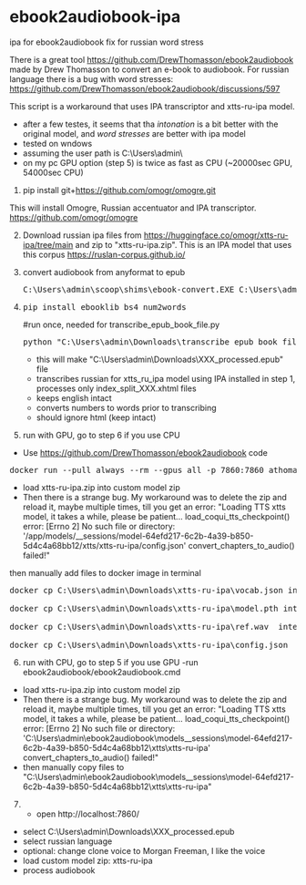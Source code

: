 # ebook2audiobook-ipa
ipa for ebook2audiobook fix for russian word stress

There is a great tool https://github.com/DrewThomasson/ebook2audiobook made by Drew Thomasson to convert an e-book to audiobook. For russian language there is a bug with word stresses: https://github.com/DrewThomasson/ebook2audiobook/discussions/597

This script is a workaround that uses IPA transcriptor and xtts-ru-ipa model.

- after a few testes, it seems that tha _intonation_ is a bit better with the original model, and _word stresses_ are better with ipa model
- tested on wndows
- assuming the user path is C:\Users\admin\
- on my pc GPU option (step 5) is twice as fast as CPU (~20000sec GPU, 54000sec CPU)

1. pip install git+https://github.com/omogr/omogre.git

This will install Omogre, Russian accentuator and IPA transcriptor. https://github.com/omogr/omogre

2. Download russian ipa files from https://huggingface.co/omogr/xtts-ru-ipa/tree/main
 and zip to "xtts-ru-ipa.zip". This is an IPA model that uses this corpus https://ruslan-corpus.github.io/

3. convert audiobook from anyformat to epub
   <pre>C:\Users\admin\scoop\shims\ebook-convert.EXE C:\Users\admin\Downloads\XXX.fb2 C:\Users\admin\Downloads\XXX.epub</pre>

4. 
	<pre>pip install ebooklib bs4 num2words</pre>
	#run once, needed for transcribe_epub_book_file.py
	<pre>python "C:\Users\admin\Downloads\transcribe_epub_book_file.py" "C:\Users\admin\Downloads\Downloads\XXX.epub"</pre>
	- this will make "C:\Users\admin\Downloads\XXX_processed.epub" file
	- transcribes russian for xtts_ru_ipa model using IPA installed in step 1, processes only index_split_XXX.xhtml files
 	- keeps english intact
  	- converts numbers to words prior to transcribing
   	- should ignore html (keep intact)
	
5. run with GPU, go to step 6 if you use CPU
- Use https://github.com/DrewThomasson/ebook2audiobook code
<pre>docker run --pull always --rm --gpus all -p 7860:7860 athomasson2/ebook2audiobook </pre>
- load xtts-ru-ipa.zip into custom model zip
- Then there is a strange bug. My workaround was to delete the zip and reload it, maybe multiple times, till you get an error:
"Loading TTS xtts model, it takes a while, please be patient...
load_coqui_tts_checkpoint() error: [Errno 2] No such file or directory: '/app/models/__sessions/model-64efd217-6c2b-4a39-b850-5d4c4a68bb12/xtts/xtts-ru-ipa/config.json'
convert_chapters_to_audio() failed!"

then manually add files to docker image in terminal 
<pre>docker cp C:\Users\admin\Downloads\xtts-ru-ipa\vocab.json interesting_hypatia:/app/models/__sessions/model-64efd217-6c2b-4a39-b850-5d4c4a68bb12/xtts/xtts-ru-ipa</br>
docker cp C:\Users\admin\Downloads\xtts-ru-ipa\model.pth interesting_hypatia:/app/models/__sessions/model-64efd217-6c2b-4a39-b850-5d4c4a68bb12/xtts/xtts-ru-ipa</br>
docker cp C:\Users\admin\Downloads\xtts-ru-ipa\ref.wav  interesting_hypatia:/app/models/__sessions/model-64efd217-6c2b-4a39-b850-5d4c4a68bb12/xtts/xtts-ru-ipa</br>
docker cp C:\Users\admin\Downloads\xtts-ru-ipa\config.json  interesting_hypatia:/app/models/__sessions/model-64efd217-6c2b-4a39-b850-5d4c4a68bb12/xtts/xtts-ru-ipa</pre>
	
6. run with CPU, go to step 5 if you use GPU
-run ebook2audiobook/ebook2audiobook.cmd
- load xtts-ru-ipa.zip into custom model zip
- Then there is a strange bug. My workaround was to delete the zip and reload it, maybe multiple times, till you get an error:
"Loading TTS xtts model, it takes a while, please be patient...
load_coqui_tts_checkpoint() error: [Errno 2] No such file or directory: 'C:\Users\admin\ebook2audiobook\models\__sessions\model-64efd217-6c2b-4a39-b850-5d4c4a68bb12\xtts\xtts-ru-ipa'
convert_chapters_to_audio() failed!"
- then manually copy files to "C:\Users\admin\ebook2audiobook\models\__sessions\model-64efd217-6c2b-4a39-b850-5d4c4a68bb12\xtts\xtts-ru-ipa"


7. - open http://localhost:7860/
- select C:\Users\admin\Downloads\XXX_processed.epub
- select russian language
- optional: change clone voice to Morgan Freeman, I like the voice
- load custom model zip: xtts-ru-ipa
- process audiobook
	
	
